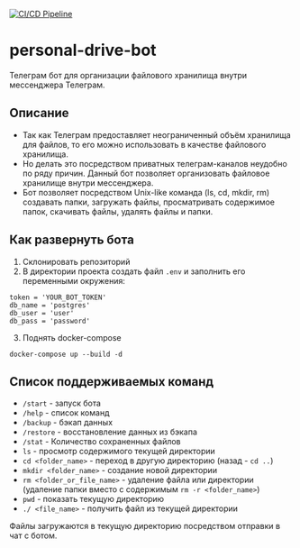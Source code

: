 [![CI/CD Pipeline](https://github.com/alechh/personal-drive-bot/actions/workflows/tests.yml/badge.svg?branch=ci%2Fcd)](https://github.com/alechh/personal-drive-bot/actions/workflows/tests.yml)

# personal-drive-bot
Телеграм бот для организации файлового хранилища внутри мессенджера Телеграм.

## Описание
-  Так как Телеграм предоставляет неограниченный объём хранилища для файлов, то его можно использовать в качестве файлового хранилища. 
- Но делать это посредством приватных телеграм-каналов неудобно по ряду причин. Данный бот позволяет организовать файловое хранилище внутри мессенджера. 
- Бот позволяет посредством Unix-like команда (ls, cd, mkdir, rm) создавать папки, загружать файлы, просматривать содержимое папок, скачивать файлы, удалять файлы и папки.

## Как развернуть бота
1. Склонировать репозиторий
2. В директории проекта создать файл `.env` и заполнить его переменными окружения:
```
token = 'YOUR_BOT_TOKEN'
db_name = 'postgres'
db_user = 'user'
db_pass = 'password'
```
3. Поднять docker-compose
```
docker-compose up --build -d
```

## Список поддерживаемых команд
- `/start` - запуск бота
- `/help` - список команд
- `/backup` - бэкап данных
- `/restore` - восстановление данных из бэкапа
- `/stat` - Количество сохраненных файлов
- `ls` - просмотр содержимого текущей директории
- `cd <folder_name>` - переход в другую директорию (назад - `cd ..`)
- `mkdir <folder_name>` - создание новой директории
- `rm <folder_or_file_name>` - удаление файла или директории (удаление папки вместо с содержимым `rm -r <folder_name>`)
- `pwd` - показать текущую директорию
- `./ <file_name>` - получить файл из текущей директории

Файлы загружаются в текущую директорию посредством отправки в чат с ботом.

